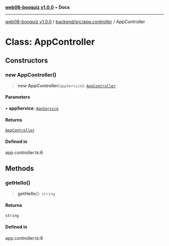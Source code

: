 [**web08-booquiz v1.0.0**](../../../../README.md) • **Docs**

***

[web08-booquiz v1.0.0](../../../../modules.md) / [backend/src/app.controller](../README.md) / AppController

# Class: AppController

## Constructors

### new AppController()

> **new AppController**(`appService`): [`AppController`](AppController.md)

#### Parameters

• **appService**: [`AppService`](../../app.service/classes/AppService.md)

#### Returns

[`AppController`](AppController.md)

#### Defined in

app.controller.ts:6

## Methods

### getHello()

> **getHello**(): `string`

#### Returns

`string`

#### Defined in

app.controller.ts:9
